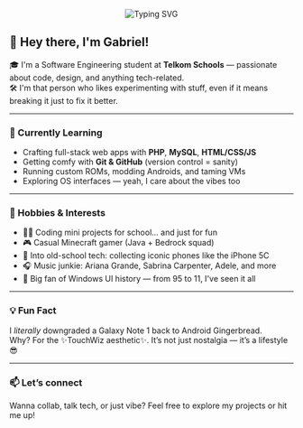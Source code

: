 
<p align="center">
  <img src="https://readme-typing-svg.herokuapp.com?font=Fira+Code&size=24&pause=1000&color=F75C7E&center=true&vCenter=true&width=435&lines=Hey%2C+I'm+Gabriel!;Student+%7C+Dev+in+Progress;Welcome+to+my+GitHub+space+%F0%9F%91%80" alt="Typing SVG" />
</p>

## 👋 Hey there, I'm Gabriel!

🎓 I'm a Software Engineering student at **Telkom Schools** — passionate about code, design, and anything tech-related.  
🛠️ I'm that person who likes experimenting with stuff, even if it means breaking it just to fix it better.

---

### 🚀 Currently Learning
- Crafting full-stack web apps with **PHP**, **MySQL**, **HTML/CSS/JS**
- Getting comfy with **Git & GitHub** (version control = sanity)
- Running custom ROMs, modding Androids, and taming VMs
- Exploring OS interfaces — yeah, I care about the vibes too

---

### 🎯 Hobbies & Interests
- 👨‍💻 Coding mini projects for school... and just for fun
- 🎮 Casual Minecraft gamer (Java + Bedrock squad)
- 📱 Into old-school tech: collecting iconic phones like the iPhone 5C
- 🎧 Music junkie: Ariana Grande, Sabrina Carpenter, Adele, and more
- 🧠 Big fan of Windows UI history — from 95 to 11, I've seen it all

---

### 💡 Fun Fact
I *literally* downgraded a Galaxy Note 1 back to Android Gingerbread.  
Why? For the ✨TouchWiz aesthetic✨. It’s not just nostalgia — it’s a lifestyle 😎

---

### 📫 Let’s connect
Wanna collab, talk tech, or just vibe? Feel free to explore my projects or hit me up!

